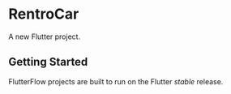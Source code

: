 # RentroCar

A new Flutter project.

## Getting Started

FlutterFlow projects are built to run on the Flutter _stable_ release.
